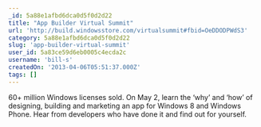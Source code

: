 ```yaml
---
_id: 5a88e1afbd6dca0d5f0d2d22
title: "App Builder Virtual Summit"
url: 'http://build.windowsstore.com/virtualsummit#fbid=OeDDODPWdS3'
category: 5a88e1afbd6dca0d5f0d2d22
slug: 'app-builder-virtual-summit'
user_id: 5a83ce59d6eb0005c4ecda2c
username: 'bill-s'
createdOn: '2013-04-06T05:51:37.000Z'
tags: []
---
```


60+ million Windows licenses sold. On May 2, learn the ‘why’ and ‘how’ of designing, building and marketing an app for Windows 8 and Windows Phone. Hear from developers who have done it and find out for yourself.
